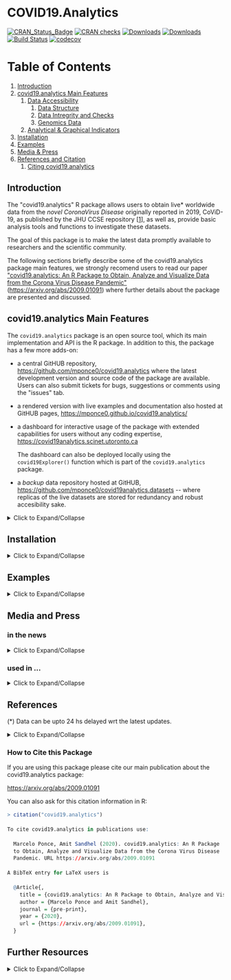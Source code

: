 # COVID19.Analytics

<!-- badges: start -->
[![CRAN_Status_Badge](http://www.r-pkg.org/badges/version-last-release/covid19.analytics)](https://cran.r-project.org/package=covid19.analytics)
[![CRAN checks](https://cranchecks.info/badges/worst/covid19.analytics)](https://cranchecks.info/pkgs/covid19.analytics)
[![Downloads](https://cranlogs.r-pkg.org/badges/covid19.analytics)](https://cran.r-project.org/package=covid19.analytics)
[![Downloads](https://cranlogs.r-pkg.org/badges/grand-total/covid19.analytics)](https://cran.r-project.org/package=covid19.analytics)
[![Build Status](https://travis-ci.org/mponce0/covid19.analytics.svg?branch=master)](https://travis-ci.org/mponce0/covid19.analytics)
[![codecov](https://codecov.io/gh/mponce0/covid19.analytics/branch/master/graph/badge.svg)](https://codecov.io/gh/mponce0/covid19.analytics)
<!-- badges: end -->



<!-------------  TOC  ----------------->
# Table of Contents
<!--
<details>
    <summary>Click to Expand/Collapse</summary>
-->
1. [Introduction](#introduction)
2. [covid19.analytics Main Features](#packageFeatures)
    1. [Data Accessibility](#dataaccess)
        1. [Data Structure](#datastructure)
        2. [Data Intregrity and Checks](#dataintegrity)
        3. [Genomics Data](#genomicsdata)
    2. [Analytical & Graphical Indicators](#functionalities)
3. [Installation](#installation)
4. [Examples](#examples)
5. [Media & Press](#media)
6. [References and Citation](#references)
    1. [Citing covid19.analytics](#citation)
<!-- </details> -->
<!-------------  TOC  ----------------->



<!-- <div><object data=".travis.yml"></object></div> -->



## Introduction <a name="introduction"></a>
The "covid19.analytics" R package allows users to obtain live\* worldwide data from the
*novel CoronaVirus Disease* originally reported in 2019, CoViD-19, as published by the
JHU CCSE repository [[1](#JHUrepo)], as well as, provide basic analysis tools and functions to
investigate these datasets.

The goal of this package is to make the latest data promptly available
to researchers and the scientific community.

<object data="man/figures/livemap.html" width="105%" height="525"></object>
<!--
.
<object data="https://raw.githubusercontent.com/mponce0/covid19.reports/master/reports/livemap.html" width="105%" height="525"></object>
.
<object data="https://github.com/mponce0/covid19.reports/blob/master/reports/livemap.html" width="105%" height="525">
</object>
-->

The following sections briefly describe some of the covid19.analytics package main features, we strongly recomend users to read our paper ["covid19.analytics: An R Package to Obtain, Analyze and Visualize Data from the Corona Virus Disease Pandemic"](https://arxiv.org/abs/2009.01091) (https://arxiv.org/abs/2009.01091) where further details about the package are presented and discussed.



## covid19.analytics Main Features  <a name="packageFeatures"></a>

The `covid19.analytics` package is an open source tool, which its main implementation and API
is the R package.
In addition to this, the package has a few more adds-on:

 * a central GitHUB repository, https://github.com/mponce0/covid19.analytics
 where the latest development version and source code of the package are available.
 Users can also submit tickets for bugs, suggestions or comments using the "issues" tab.
 
 * a rendered version with live examples and documentation also hosted at GitHUB pages,
 https://mponce0.github.io/covid19.analytics/
 
 * a dashboard for interactive usage of the package with extended capabilities
 for users without any coding expertise, https://covid19analytics.scinet.utoronto.ca

   The dashboard can also be deployed locally using the `covid19Explorer()` function which
 is part of the `covid19.analytics` package.
 
 * a *backup* data repository hosted at GitHUB,
 https://github.com/mponce0/covid19analytics.datasets --
        where replicas of the live datasets are stored for redundancy and
 robust accesibility sake.
 



<details>
    <summary>Click to Expand/Collapse</summary>

### Data Accessibility <a name="dataaccess"></a>
<details>
    <summary>Click to Expand/Collapse</summary>

The `covid19.data()` function allows users to obtain realtime data about the CoViD19 reported cases
from the JHU's CCSE repository, in the following modalities:
* "aggregated" data for the latest day, with a great 'granularity' of geographical regions (ie. cities, provinces, states, countries)
* "time series" data for larger accumulated geographical regions (provinces/countries)

* "deprecated": we also include the original data style in which these datasets were reported initially.

The datasets also include information about the different categories (status) "confirmed"/"deaths"/"recovered"
of the cases reported daily per country/region/city.

This data-acquisition function, will first attempt to retrieve the data directly
from the JHU repository with the latest updates.
If for what ever reason this fails (eg. problems with the connection) the package
will load a preserved "image" of the data which is **not** the latest one but it
will still allow the user to explore this older dataset.
In this way, the package offers a more robust and resilient approach to the quite
dynamical situation with respect to data availability and integrity.


#### Data retrieval options
<!--
 |    argument    |   description  |
 |----------------|----------------|
 | `aggregated`   |  latest number of cases *aggregated* by country |
 **Time Series data**
 | `ts-confirmed` |  time series data of confirmed cases |
 | `ts-deaths`    |  time series data of fatal cases |
 | `ts-recovered` |  time series data of recovered cases |
 | `ts-ALL`       |  all time series data combined |
 | `ts-confirmed-us` |  time series data of confirmed cases for the US detailed per state |
 | `ts-deaths-us`    |  time series data of fatal cases for the US detailed per state |
**Deprecated data formats**
 | `ts-dep-confirmed` | time series data of confirmed cases as originally reported (deprecated) |
 | `ts-dep-deaths`    | time series data of deaths as originally reported (deprecated) |
 | `ts-dep-recovered` | time series data of recovered cases as originally reported (deprecated)|
 **Combined**
 | `ALL`          | all of the above |
-->

<!------- TABLE ------>
<table style="width:100%">
  <tr>
    <th>argument</th>
    <th>description</th> 
  </tr>
  <tr>
    <td> <code>aggregated</code> </td>
    <td> latest number of cases <i>aggregated</i> by country </td>
  </tr>
  <tr>
    <th colspan="2"> <b>Time Series data</b> </th>
  </tr>
  <tr>
    <td> <code>ts-confirmed</code> </td>
    <td> time series data of confirmed cases </td> 
  </tr>
  <tr>
    <td> <code>ts-deaths</code> </td>
    <td> time series data of fatal cases </td> 
  </tr>
  <tr>
    <td> <code>ts-recovered</code> </td>
    <td> time series data of recovered cases </td>
  </tr>
  <tr>
    <td> <code>ts-ALL</code> </td>
    <td> all time series data combined </td>
  </tr>
  <tr>
     <th colspan="2"> <b>Deprecated data formats</b> </th>
  </tr>
  <tr>
   <td> <code>ts-dep-confirmed</code> </td>
   <td> time series data of confirmed cases as originally reported (deprecated) </td>
  </tr>
  <tr>
   <td> <code>ts-dep-deaths</code> </td>
   <td> time series data of deaths as originally reported (deprecated) </td>
 </tr>
 <tr>
   <td> <code>ts-dep-recovered</code> </td>
   <td> time series data of recovered cases as originally reported (deprecated) </td>
 </tr>
 <tr>
  <th colspan="2"> <b>Combined</b> </th>
 </tr>
 <tr>
  <td> <code>ALL</code> </td>
  <td> all of the above </td>
 </tr>
   <tr>
    <th colspan="2"> Time Series data for <i>specific locations</i> </th>
  </tr>
   <tr>
    <td> <code>ts-Toronto</code> </td>
    <td> time series data of confirmed cases for the city of Toronto, ON - Canada </td> 
  </tr>
  <tr>
    <td> <code>ts-confirmed-US</code> </td>
    <td> time series data of confirmed cases for the US detailed per state </td> 
  </tr>
  <tr>
    <td> <code>ts-deaths-US</code> </td>
    <td> time series data of fatal cases for the US detailed per state </td> 
  </tr>
</table>
<!------- TABLE ------>


### Data Structure <a name="datastructure"></a>
The *TimeSeries* data is organized in an specific manner with a given set of fields or columns,
which resembles the following structure:

<table>
 <tr>
  <td>"Province.State"</td>  <td>"Country.Region"</td>  <td>"Lat"</td>  <td>"Long"</td>  <td>...</td><td>seq of dates</td><td>...</td> 
 </tr>
</table>


#### Using your own data and/or importing new data sets
If you have data structured in a data.frame organized as described above, then most of the functions provided by the "covid19.analytics" package for analyzing *TimeSeries* data will work with your data.
In this way it is possible to add new data sets to the ones that can be loaded using the repositories predefined in this package and extend the analysis capabilities to these new datasets.

Be sure also to check the compatibility of these datasets using the `Data Integrity and Consistency Checks` functions described in the following section.


### Data Integrity and Consistency Checks <a name="dataintegrity"></a>
Due to the ongoing and rapid changing situation with the CoViD-19 pandemic, sometimes the reported data has been detected to change its internal format or even show some "anomalies" or "inconsistencies" (see https://github.com/CSSEGISandData/COVID-19/issues/).

For instance, in some cumulative quantities reported in time series datasets, it has been observed that these quantities instead of continuously increase sometimes they decrease their values which is something that should not happen, (see for instance, https://github.com/CSSEGISandData/COVID-19/issues/2165). We refer to this as inconsistency of **"type II"**.

Some negative values have been reported as well in the data, which also is not possible or valid; we call this inconsistency of **"type I"**.

When this occurs, it happens at the level of the origin of the dataset, in our case, the one obtained from the JHU/CCESGIS repository [[1](#JHUrepo)].
In order to make the user aware of this, we implemented two consistency and integrity checking functions:

* `consistency.check()`, this function attempts to determine whether there are consistency issues within the data, such as, negative reported value (inconsistency of "type I") or anomalies in the cumulative quantities of the data (inconsistency of "type II")

* `integrity.check()`, this determines whether there are integrity issues within the datasets or changes to the structure of the data

Alternatively we provide a `data.checks()` function that will run both functions on an specified dataset.

#### Data Integrity
It is highly unlikely that you would face a situation where the internal structure of the data, or its actual integrity may be compromised but if you think that this is the case or the `integrity.check()` function reports this, please we urge you to contact the developer of this package (https://github.com/mponce0/covid19.analytics/issues).

#### Data Consistency
Data consistency issues and/or anomalies in the data have been reported several times, see https://github.com/CSSEGISandData/COVID-19/issues/.
These are claimed, in most of the cases, to be missreported data and usually are just an insignificant number of the total cases.
Having said that, we believe that the user should be aware of these situations and we recommend using the `consistency.check()` function to verify the dataset you will be working with.

#### Nullifying Spurious Data
In order to deal with the different scenarios arising from incomplete, inconsistent
or missreported data, we provide the `nullify.data()` function, which will
remove any potential entry in the data that can be suspected of these incongruencies.
In addition ot that, the function accepts an optional argument `stringent=TRUE`,
which will also prune any incomplete cases (e.g. with NAs present).


### Genomics Data <a name="genomicsdata"></a>
Similarly to the rapid developments and updates in the reported cases of the disease,
the genetic sequencing of the virus is moving almost at equal pace.
That's why the covid19.analytics package provides access to a good number of the genomics
data currently available.

The `covid19.genomic.data()` function allows users to obtain the CoViD19's
genomics data from NCBI's databases [[3](#NCBIgenome)].
The type of genomics data accessible from the package is described in
the following table.

<table>
 <tr>
  <td>type</td>  <td>description</td>  <td>source</td>
 </tr>
 <tr>
     <td>genomic</td>
     <td>a composite list containing different indicators and elements of the SARS-CoV-2 genomic information</td>
     <td>https://www.ncbi.nlm.nih.gov/sars-cov-2/</td>
 </tr>
 <tr>
     <td>genome</td>
     <td>genetic composition of the reference sequence of the SARS-CoV-2 from GenBank</td>
     <td>https://www.ncbi.nlm.nih.gov/nuccore/NC_045512</td>
 </tr>
 <tr>
     <td>fasta</td>
     <td>genetic composition of the reference sequence of the SARS-CoV-2 from a fasta file</td>
     <td>https://www.ncbi.nlm.nih.gov/nuccore/NC_045512.2?report=fasta</td>
 </tr>
 <tr>
     <td>ptree</td>
     <td>phylogenetic tree as produced by NCBI data servers</td>
     <td>https://www.ncbi.nlm.nih.gov/labs/virus/vssi/#/precomptree</td>
 </tr>
 <tr>
     <td>nucleotide / protein</td>
     <td>list and composition of nucleotides/proteins from the SARS-CoV-2 virus</td>
     <!-- <td>https://www.ncbi.nlm.nih.gov/labs/virus/vssi/#/virus?SeqType_s=Genome&VirusLineage_ss=SARS-CoV-2,%20taxid:2697049</td> -->
     <td> https://www.ncbi.nlm.nih.gov/labs/virus/vssi/#/ </td>
 </tr>
 <tr>
     <td>nucleotide-fasta / protein-fasta</td>
     <td>FASTA sequences files for nucleotides, proteins and coding regions</td>
     <!-- <td>https://www.ncbi.nlm.nih.gov/labs/virus/vssi/#/virus?SeqType_s=Genome&VirusLineage_ss=SARS-CoV-2,%20taxid:2697049</td> -->
     <td> https://www.ncbi.nlm.nih.gov/labs/virus/vssi/#/ </td>
 </tr>
</table>


Although the package attempts to provide the latest available genomic data, there are
a few important details and differences with respect to the reported cases data.
For starting, the amount of genomic information available is way larger than
the data reporting the number of cases which adds some additional constraints
when retrieving this data.
In addition to that, the hosting servers for the genomic databases impose
certain limits on the rate and amounts of downloads.

In order to mitigate these factors, the covid19.analytics package employs a couple of
different strategies as summarized below:
* most of the data will be attempted to be retrieved live from NCBI databases
        -- same as using `src='livedata'`
* if that is not possible, the package keeps a local version of
some of the largest datasets (i.e. genomes, nucleotides and proteins) which
might not be up-to-date
        -- same as using `src='repo'`.
* the package will attempt to obtain the data from a mirror server
with the datasets updated on a regular basis but not necessarily with the
latest updates
        -- same as using `src='local'`.


</details>


### Analytical & Graphical Indicators <a name="functionalities"></a>
<details>
    <summary>Click to Expand/Collapse</summary>

In addition to the access and retrieval of the data, the package includes some
basics functions to estimate totals per regions/country/cities, growth rates
and daily changes in the reported number of cases.


### Overview of the Main Functions from the "covid19.analytics" Package
<!--
 | Function  | description |
 | --------	 | ----------- |
 **Data Acquisition**
 | `covid19.data` |  obtain live\* worldwide data for covid19 virus, from the JHU's CCSE repository [1]
 **Analysis**
 | `report.summary`  |  summarize the current situation, will download the latest data and summarize different quantities
 | `tots.per.location`  |  compute totals per region and plot time series for that specific region/country
 | `growth.rate`  |  compute changes and growth rates per region and plot time series for that specific region/country
 **Graphics**
 | `totals.plt`   |  plots in a static and interactive plot total number of cases per day
 | `live.map`     |  generates an interactive map displaying cases around the world
 **Modelling**
 | `generate.SIR.model`  |  generates a SIR (Susceptible-Infected-Recovered) model
-->

<!------- TABLE ------>
<table style="width:100%">
  <tr>
    <th> Function </th>
    <th> Description </th>
    <th> Main Type of Output</th>
  </tr>
  <tr>
   <th colspan="3"> <b>Data Acquisition</b> </th>
  </tr>
  <tr>
    <td> <code>covid19.data</code> </td>
    <td> obtain live* worldwide data for covid19 virus, from the JHU's CCSE repository [<a href="#JHUrepo">1</a>] </td>
    <td> return dataframes/list with the collected data </td>
  </tr>
   <tr>
    <td> <code>covid19.Toronto.data</code> </td>
    <td> obtain live* data for covid19 cases in the city of Toronto, ON Canada, from the City of Toronto reports [<a href="#TORdata">2</a>] </td>
    <td> return dataframe/list with the collected data </td>
  </tr>
   <tr>
    <td> <code>covid19.US.data</code> </td>
    <td> obtain live* US specific data for covid19 virus, from the JHU's CCSE repository [<a href="#JHUrepo">1</a>] </td>
    <td> return dataframe with the collected data </td>
  </tr>

<tr>
  <td> <code>covid19.genomic.data  c19.refGenome.data  c19.fasta.data  c19.ptree.data  c19.NPs.data  c19.NP_fasta.data</code> </td>
    <td> obtain covid19's genomic sequencing data from NCBI [<a href="#NCBIgenome">3</a>] </td>
  <td> list, with the RNA seq data in the <code>"$NC_045512.2"</code> entry </td>
 </tr>
   <tr>
   <th colspan="3"> <b>Data Quality Assessment</b> </th>
  </tr>
  <tr>
    <td> <code>data.checks</code> </td>
    <td> run integrity and consistency checks on a given dataset </td>
    <td> diagnostics about the dataset integrity and consistency </td>
  </tr>
  <tr>
    <td> <code>consistency.check</code> </td>
    <td> run consistency checks on a given dataset </td>
    <td> diagnostics about the dataset consistency </td>
  </tr>
  <tr>
    <td> <code>integrity.check</code> </td>
    <td> run integrity checks on a given dataset </td>
    <td> diagnostics about the dataset integrity </td>
  </tr>
  <tr>
    <td> <code>nullify.data</code> </td>
    <td> remove inconsistent/incomplete entries in the original datasets </td>
    <td> original dataset (dataframe) without "suspicious" entries </td>
  </tr>
 <tr>
   <th colspan="3"> <b>Analysis</b> </th>
  </tr>
  <tr>
    <td> <code>report.summary</code> </td>
    <td> summarize the current situation, will download the latest data and summarize different quantities </td>
    <td> on screen table and static plots (pie and bar plots) with reported information, can also output the tables into a text file</td>
  </tr>
  <tr>
   <td> <code>tots.per.location</code> </td>
   <td> compute totals per region and plot time series for that specific region/country </td>
   <td> static plots: data + models (exp/linear, Poisson, Gamma), mosaic and histograms when more than one location are selected </td>
  </tr>
  <tr>
   <td> <code>growth.rate</code> </td>
   <td> compute changes and growth rates per region and plot time series for that specific region/country </td>
   <td> static plots: data + models (linear,Poisson,Exp), mosaic and histograms when more than one location are selected </td>
  </tr>
  <tr>
   <td> <code>single.trend</code> <br> <code>mtrends</code> </td>
   <td> visualize different indicators of the "trends" in daily changes for a single or mutliple locations </td>
   <td> compose of static plots: total number of cases vs time, daily changes vs total changes in different representations</td>
  </tr>
  <tr>
   <td> <code>estimateRRs</code> </td>
   <td> compute estimates for fatality and recovery rates on a rolling-window interval </td>
   <td> list with values for the estimates (mean and sd) of reported cases and recovery and fatality rates </td>
  </tr>
<tr>
   <th colspan="3">Graphics and Visualization</th>
 </tr>
  <tr>
   <td> <code>total.plts</code> </td>
   <td> plots in a static and interactive plot total number of cases per day, the user can specify multiple locations or global totoals </td>
   <td> static and interactive plot </td>
 </tr>
   <tr>
   <td> <code>itrends</code> </td>
   <td> generates an interactive plot of daily changes vs total changes in a log-log plot, for the indicated regions </td>
   <td> interactive plot </td>
 </tr>
  <tr>
   <td> <code>live.map</code> </td>
   <td> generates an interactive map displaying cases around the world </td>
   <td> static and interactive plot </td>
  </tr>
  <tr>
   <th colspan="3">Modelling</th>
 </tr>
  <tr>
   <td> <code>generate.SIR.model</code> </td>
   <td> generates a SIR (Susceptible-Infected-Recovered) model </td>
   <td> list containing the fits for the SIR model </td>
 </tr>
  <tr>
   <td> <code>plt.SIR.model</code> </td>
   <td> plot the results from the SIR model </td>
   <td> static and interactive plots </td>
 </tr>
  <tr>
   <td> <code>sweep.SIR.model</code> </td>
   <td> generate multiple SIR models by varying parameters used to select the actual data </td>
   <td> list containing the values  parameters, $\beta, \gamma$ and $R_0$ </td>
 </tr>
 <tr>
   <th colspan="3">Data Exploration</th>
 </tr>
  <tr>
   <td> <code>covid19Explorer</code> </td>
   <td> launches a dashboard interface to explore the datasets provided by covid19.analytics</td>
   <td> web-based dashboard </td>
 </tr>
  <tr>
   <th colspan="3">Auxiliary functions</th>
 </tr>
  <tr>
   <td> <code>geographicalRegions</code> </td>
   <td> determines which countries compose a given continent </td>
   <td> list of countries </td>
 </tr>
</table>
<!------- TABLE ------>


---


### Details and Specifications of the Analytical & Visualization Functions
<details>
    <summary>Click to Expand/Collapse</summary>

#### Reports
The `report.summary()` generates an overall report summarizing the different datasets.
It can summarize the "Time Series" data (`cases.to.process="TS"`), the "aggregated" data (`cases.to.process="AGG"`) or both (`cases.to.process="ALL"`).
It will display the top 10 entries in each category, or the number indicated in the `Nentries` argument, for displaying all the records set `Nentries=0`.

The function can also target specific geographical location(s) using the `geo.loc` argument.
When a geographical location is indicated, the report will include an additional "Rel.Perc" column for the confirmed cases indicating the *relative* percentage among the locations indicated.
Similarly the totals displayed at the end of the report will be for the selected locations.

In each case ("TS" or/and "AGG") will present tables ordered by the different cases included, i.e.
confirmed infected, deaths, recovered and active cases.

The dates when the report is generated and the date of the recorded data will be included at the beginning of each table.

It will also compute the totals, averages, standard deviations and percentages of various quantities:
* it will determine the number of *unique* locations processed within the dataset
* it will compute the total number of cases per case

* Percentages: percentages are computed as follow:
  - for the "Confirmed" cases, as the ratio between the corresponding number of cases and the total number of cases, i.e. a sort of *"global percentage"* indicating the percentage of infected cases wrt the rest of the world
  - for "Confirmed" cases, when geographical locations are specified, a *"Relative percentage"* is given as the ratio of the confirmed cases over the total of the selected locations
  
  - for the other categories, "Deaths"/"Recovered"/"Active", the percentage of a given category is computed as the ratio between the number of cases in the corresponding category divided by the "Confirmed" number of cases, i.e. a *relative percentage* with respect to the number of confirmed infected cases in the given region

* For "Time Series" data:
  - it will show the *delta* (change or variation) in the last day, daily changes day before that (t-2), three days ago (t-3), a week ago (t-7), two weeks ago (t-14) and a month ago (t-30)
  - when possible, it will also display the percentage of "Recovered" and "Deaths" with respect to the "Confirmed" number of cases
  - The column "GlobalPerc" is computed as the ratio between the number of cases for a given country over the total of cases reported
  - The *"Global Perc. Average (SD: standard deviation)"* is computed as the average (standard deviation) of the number of cases among all the records in the data
  - The *"Global Perc. Average (SD: standard deviation) in top X"* is computed as the average (standard deviation) of the number of cases among the top *X* records


Typical structure of a `summary.report()` output for the Time Series data:
```
################################################################################ 
  ##### TS-CONFIRMED Cases  -- Data dated:  2020-04-12  ::  2020-04-13 12:02:27 
################################################################################ 
  Number of Countries/Regions reported:  185 
  Number of Cities/Provinces reported:  83 
  Unique number of geographical locations combined: 264 
-------------------------------------------------------------------------------- 
  Worldwide  ts-confirmed  Totals: 1846679 
-------------------------------------------------------------------------------- 
   Country.Region Province.State Totals GlobalPerc LastDayChange   t-2   t-3   t-7  t-14 t-30
1              US                555313      30.07         28917 29861 35098 29595 20922  548
2           Spain                166831       9.03          3804  4754  5051  5029  7846 1159
3           Italy                156363       8.47          4092  4694  3951  3599  4050 3497
4          France                132591       7.18          2937  4785  7120  5171  4376  808
5         Germany                127854       6.92          2946  2737  3990  3251  4790  910
.
.
.
-------------------------------------------------------------------------------- 
  Global Perc. Average:  0.38 (sd: 2.13) 
  Global Perc. Average in top  10 :  7.85 (sd: 8.18) 
-------------------------------------------------------------------------------- 

******************************************************************************** 
********************************  OVERALL SUMMARY******************************** 
******************************************************************************** 
  ****  Time Series TOTS **** 
  	 ts-confirmed	 ts-deaths	 ts-recovered 
  	 1846679	      114091	    421722 
               			6.18% 		   22.84% 
  ****  Time Series AVGS **** 
  	 ts-confirmed	 ts-deaths	 ts-recovered 
  	 6995	         432.16	    1686.89 
  			             6.18% 		   24.12% 
  ****  Time Series SDS **** 
  	 ts-confirmed	 ts-deaths	 ts-recovered 
  	 39320.05	     2399.5	    8088.55 
  			             6.1% 		    20.57% 

 * Statistical estimators computed considering 250 independent reported entries 
******************************************************************************** 
```

Typical structure of a `summary.report()` output for the *Aggregated* data:
```
################################################################################################################################# 
  ##### AGGREGATED Data  -- ORDERED BY  CONFIRMED Cases  -- Data dated:  2020-04-12  ::  2020-04-13 12:02:29 
################################################################################################################################# 
  Number of Countries/Regions reported: 185 
  Number of Cities/Provinces reported: 138 
  Unique number of geographical locations combined: 2989 
--------------------------------------------------------------------------------------------------------------------------------- 
                      Location Confirmed Perc.Confirmed Deaths Perc.Deaths Recovered Perc.Recovered Active Perc.Active
1                        Spain    166831           9.03  17209       10.32     62391          37.40  87231       52.29
2                        Italy    156363           8.47  19899       12.73     34211          21.88 102253       65.39
3                       France    132591           7.18  14393       10.86     27186          20.50  91012       68.64
4                      Germany    127854           6.92   3022        2.36     60300          47.16  64532       50.47
5  New York City, New York, US    103208           5.59   6898        6.68         0           0.00  96310       93.32
.
.
.
=================================================================================================================================
  	 Confirmed	 Deaths	  Recovered 	Active 
  Totals 
  	 1846680  	 114090	  421722    	1310868 
  Average 
  	 617.83	    38.17.  	141.09    	438.56 
  Standard Deviation 
  	 6426.31	   613.69	  2381.22 	  4272.19 
  
 * Statistical estimators computed considering 2989 independent reported entries
```

In both cases an overall summary of the reported cases is presented by the end, displaying totals, average and standard devitation of the computed quantities.

A full example of this report for today can be seen 
 <a href="https://github.com/mponce0/covid19.analytics/blob/master/man/figures/covid19-SummaryReport.txt" target="_blank">here</a>
<!--<a href="https://github.com/mponce0/covid19.reports/blob/master/reports/covid19-SummaryReport.txt" target="_blank">here</a>-->
(updated twice a day, daily).

In addition to this, the function will also generate some graphical outputs, including pie and bar charts representing the top regions in each category.


#### Totals per Location & Growth Rate
It is possible to dive deeper into a particular location by using the `tots.per.location()` and `growth.rate()` functions.
Theses functions are capable of processing different types of data, as far as these are "Time Series" data.
It can either focus in one category (eg. "TS-confirmed","TS-recovered","TS-deaths",) or all ("TS-all").
When these functions detect different type of categories, each category will be processed separatedly.
Similarly the functions can take multiple locations, ie. just one, several ones or even "all" the locations within the data.
The locations can either be countries, regions, provinces or cities. If an specified location includes multiple entries, eg. a country that has several cities reported, the functions will group them and process all these regions as the location requested.


##### Totals per Location
This function will plot the number of cases as a function of time for the given locations and type of categories, in two plots: a log-scale scatter one a linear scale bar plot one.

When the function is run with multiple locations or all the locations, the figures will be adjusted to display multiple plots in one figure in a mosaic type layout.

Additionally, the function will attempt to generate different fits to match the data:
* an exponential model using a Linear Regression method
* a Poisson model using a General Linear Regression method
* a Gamma model using a General Linear Regression method
The function will plot and add the values of the coefficients for the models to the plots and display a summary of the results in screen.

It is possible to instruct the function to draw a "confidence band" based on a *moving average*, so that the trend is also displayed including a region of higher confidence based on the mean value and standard deviation computed considering a time interval set to equally dividing the total range of time over 10 equally spaced intervals.

The function will return a list combining the results for the totals for the different locations as a function of time.


##### Growth Rate
The `growth.rate()` function allows to compute *daily changes* and the *growth rate* defined as the ratio of the daily changes between two consecutive dates.

The `growth.rate()` shares all the features of the `tots.per.location()` function, i.e. can process the different types of cases and multiple locations.

The graphical output will display two plots per location:
* a scatter plot with the number of changes between consecutive dates as a function of time, both in linear scale (left vertical axis) and log-scale (right vertical axis) combined
* a bar plot displaying the growth rate for the particular region as a function of time.

When the function is run with multiple locations or all the locations, the figures will be adjusted to display multiple plots in one figure in a mosaic type layout.
In addition to that, when there is more than one location the function will also generate two different styles of heatmaps comparing the changes per day and growth rate among the different locations (vertical axis) and time (horizontal axis).

The function will return a list combining the results for the "changes per day" and the "growth rate" as a function of time.


#### Trends in Daily Changes
We provide three different functions to visualize the *trends* in daily changes of reported cases from time series data.

* <code>single.trend</code>, allows to inspect one single location, this could be used with the worldwide data sliced by the corresponding location, the Toronto data or the user's own data formatted as "Time Series" data.

* <code>mtrends</code>, similar to single.trend function, but accepts multiple or single locations generating one plot per location requested

* <code>itrends</code>, function to generate an interactive plot of the trend in daily changes representing changes in number of cases vs total number of cases in log-scale using **splines** techniques to smooth the abrupt variations in the data


The first two functions will generate "static" plots in a compose with different insets:
- the main plot represents daily changes as a function of time
- the inset figures in the top, from left to right:
   - total number of cases (in linear and semi-log scales),
   - changes in number of cases vs total number of cases
   - changes in number of cases vs total number of cases in log-scale
- the second row of insets, represent the "growth rate" (as defined above) and the "normalized" growth rate defined as the growth rate divided by the maximum growth rate reported for this location



#### Plotting Totals
The function `totals.plt()` will generate plots of the total number of cases as a function of time.
It can be used for the total data or for an specific or multiple locations.
The function can generate static plots and/or interactive ones, as well, as linear and/or semi-log plots.


#### Plotting Cases in the World
The function `live.map()` will display the different cases in each corresponding location all around the world in an interactive map of the world.
It can be used with time series data or aggregated data, aggregated data offers a much more detailed information about the geographical distribution.


### Experimental: Modelling the evolution of the Virus spread
We are working in the development of *modelling* capabilities.
A preliminary prototype has been included and can be accessed using the `generate.SIR.model` function, which implements a simple SIR (*Susceptible-Infected-Recovered*) ODE model using the actual data of the virus.

This function will try to identify the data points where the onset of the epidemy began and consider the following data points to generate a proper guess for the two parameters describing the SIR ODE system.
After that, it will solve the different equations and provide details about the solutions as well as plot them in a static and interactive plot.

#### Sweeping models...
For exploring the parameter space of the SIR model, it is possible to produce a
series of models by varying the conditions, i.e. range of dates considered for
optimizing the parameters of the SIR equation, which will effectively *sweep*
a range for the parameters $\beta, \gamma$ and $R_0$.
This is implemented in the function `sweep.SIR.models()`, which takes a
range of dates to be used as starting points for the number of cases used to
feed into the `generate.SIR.model()` producing as many models as different
ranges of dates are indicated.
One could even use this in combination to other resampling or Monte Carlo
techniques to estimate statistical variability of the parameters from the
model.

</details>


### Further Features
We will continue working on adding and developing new features to the package,
in particular modelling and predictive capabilities.

Please contact us if you think of a functionality or feature that could be useful to add.
</details>

</details>



## Installation  <a name="installation"></a>
<details>
    <summary>Click to Expand/Collapse</summary>

For using the "covi19.analytics" package, first you will need to install it.

The stable version can be downloaded from the CRAN repository:
```R
install.packages("covid19.analytics")
```

To obtain the development version you can get it from the github repository, i.e.
```R
# need devtools for installing from the github repo
install.packages("devtools")

# install covid19.analytics from github
devtools::install_github("mponce0/covid19.analytics")
```

For using the package, either the stable or development version, just load it using the library function:
```R
# load "covid19.analytics"
library(covid19.analytics)
```
</details>


## Examples  <a name="examples"></a>
<details>
    <summary>Click to Expand/Collapse</summary>

Further examples and details about the covid19.analytics package are provided in our manuscript,
https://arxiv.org/abs/2009.01091 .


### Reading data
```R
# obtain all the records combined for "confirmed", "deaths" and "recovered" cases -- *aggregated* data
 covid19.data.ALLcases <- covid19.data()

# obtain time series data for "confirmed" cases
 covid19.confirmed.cases <- covid19.data("ts-confirmed")

# reads all possible datasets, returning a list
 covid19.all.datasets <- covid19.data("ALL")

# reads the latest aggregated data
 covid19.ALL.agg.cases <- covid19.data("aggregated")

# reads time series data for casualties
 covid19.TS.deaths <- covid19.data("ts-deaths")
```

Read covid19's genomic data 
```R
# obtain covid19's genomic data
 covid19.gen.seq <- covid19.genomic.data()

# display the actual RNA seq
 covid19.gen.seq$NC_045512.2
```


### Some basic analysis
#### Summary Report
```R
# a quick function to overview top cases per region for time series and aggregated records
report.summary()
```

<p>
  <img src="man/figures/report-summ-agg.pdf" width="45%" />
  <img src="man/figures/report-summ-TSconfirmed.pdf" width="45%" />
</p>


```R
# save the tables into a text file named 'covid19-SummaryReport_CURRENTDATE.txt'
# where *CURRRENTDATE* is the actual date
report.summary(saveReport=TRUE)
```

<object data="man/figures/covid19-SummaryReport.pdf" type="application/pdf" width="100%" height="500px">
 <embed src="https://github.com/mponce0/covid19.analytics/blob/master/man/figures/covid19-SummaryReport.pdf">
 <p> 
  E.g. today's report is available <a href="https://github.com/mponce0/covid19.analytics/blob/master/man/figures/covid19-SummaryReport.txt">here</a> 
 </p>
 </embed>
</object>

```R
# summary report for an specific location with default number of entries
report.summary(geo.loc="Canada")

# summary report for an specific location with top 5
report.summary(Nentries=5, geo.loc="Canada")

# it can combine several locations
report.summary(Nentries=30, geo.loc=c("Canada","US","Italy","Uruguay","Argentina"))
```



#### Totals per Country/Region/Province
```R
# totals for confirmed cases for "Ontario"
tots.per.location(covid19.confirmed.cases,geo.loc="Ontario")

# total for confirmed cases for "Canada"
tots.per.location(covid19.confirmed.cases,geo.loc="Canada")

# total nbr of deaths for "Mainland China"
tots.per.location(covid19.TS.deaths,geo.loc="China")

# total nbr of confirmed cases in Hubei including a confidence band based on moving average
tots.per.location(covid19.confirmed.cases,geo.loc="Hubei", confBnd=TRUE)
```


<object data="man/figures/Hubei_totals.pdf" type="application/pdf" width="450px">
 <embed src="https://github.com/mponce0/covid19.analytics/blob/master/man/figures/Hubei_totals.pdf">
 </embed>
</object>
<object data="man/figures/Italy_totals.pdf" type="application/pdf" width="450px">
 <embed src="https://github.com/mponce0/covid19.analytics/blob/master/man/figures/Italy_totals.pdf"> 
 </embed>
</object>
<object data="man/figures/Germany_totals.pdf" type="application/pdf" width="450px">
 <embed src="https://github.com/mponce0/covid19.analytics/blob/master/man/figures/Germany_totals.pdf">
 </embed>
</object>
<object data="man/figures/Ontario_totals.pdf" type="application/pdf" width="450px">
 <embed src="https://github.com/mponce0/covid19.analytics/blob/master/man/figures/Ontario_totals.pdf">
<!--
<p>
  <img src="man/figures/Hubei_totals.png" width="24%" >
  <img src="man/figures/Italy_totals.png" width="24%" >
  <img src="man/figures/Germany_totals.png" width="24%" >
  <img src="man/figures/Ontario_totals.png" width="24%" >
</p>
-->
  <p>
  Images available <a href="https://github.com/mponce0/covid19.analytics/tree/master/man/figures/">here</a> 
 </p>
 </embed>
</object>

<!--
<p>
  <img src="man/figures/Hubei_totals.pdf" width="24%" />
  <img src="man/figures/Italy_totals.pdf" width="24%" />
  <img src="man/figures/Germany_totals.pdf" width="24%" />
  <img src="man/figures/Ontario_totals.pdf" width="24%" />
</p>
-->


The figures show the total number of cases for different cities (provinces/regions) and countries:
one the upper plot in log-scale with a linear fit to an exponential law and in linear scale in the bottom panel.
Details about the models are included in the plot, in particular the *growth rate* which in several cases appears to be around 1.2+ as predicted by some models.
Notice that in the case of Hubei, the values is closer to 1, as the dispersion of the virus has reached its logistic asymptote while in other cases (e.g. Germany and Italy --for the presented dates--) is still well above 1, indicating its exponential growth.


**IMPORTANT** Please notice that the "linear exponential" modelling function implements a *simple (naive)* and straight-forward linear regression model, which is **not** optimal for exponential fits.
The reason is that the errors for large values of the dependent variable weight much more than those for small values when apply the exponential function to go back to the original model.
Nevertheless for the sake of a quick interpretation is OK, but one should bare in mind the implications of this simplification.


We also provide two additional models, as shown in the figures above, using the Generalized Linear Model `glm()` function, using a *Poisson* and *Gamma* family function.
In particular, the `tots.per.location` function will determine when is possible to automatically generate each model and display the information in the plot as well as details of the models in the console.


```R
# read the time series data for all the cases
all.data <- covid19.data('ts-ALL')

# run on all the cases
tots.per.location(all.data,"Japan")
```
<p>
  <img src="man/figures/Japan_confirmed.pdf" width="32.5%" />
  <img src="man/figures/Japan_recovered.pdf" width="32.5%" />
  <img src="man/figures/Japan_deaths.pdf" width="32.5%" />
</p>


It is also possible to run the `tots.per.location` (and `growth.rate`) functions,
on the whole data set, for which a quite large but complete mosaic figure will
be generated, e.g.
```R
# total for death cases for "ALL" the regions
tots.per.location(covid19.TS.deaths)

# or just
tots.per.location(covid19.data("ts-confirmed"))
```



#### Growth Rate
```R
# read time series data for confirmed cases
TS.data <- covid19.data("ts-confirmed")

# compute changes and growth rates per location for all the countries
growth.rate(TS.data)

# compute changes and growth rates per location for 'Italy'
growth.rate(TS.data,geo.loc="Italy")

# compute changes and growth rates per location for 'Italy' and 'Germany'
growth.rate(TS.data,geo.loc=c("Italy","Germany"))
```

<p>
  <img src="man/figures/gr-changes_Hubei.pdf" width="24%" />
  <img src="man/figures/gr-changes_Italy.pdf" width="24%" />
  <img src="man/figures/gr-changes_Germany.pdf" width="24%" />
  <img src="man/figures/gr-changes_Canada.pdf" width="24%" />
</p>

The previous figures show on the upper panel the number of changes on a daily basis in linear scale (thin line, left y-axis) and log scale (thicker line, right y-axis), while the bottom panel displays the growth rate for the given country/region/city.


Combining multiple geographical locations:
```R
# obtain Time Series data
TSconfirmed <- covid19.data("ts-confirmed")

# explore different combinations of regions/cities/countries
# when combining different locations, heatmaps will also be generated comparing the trends among these locations
growth.rate(TSconfirmed,geo.loc=c("Italy","Canada","Ontario","Quebec","Uruguay"))

growth.rate(TSconfirmed,geo.loc=c("Hubei","Italy","Spain","United States","Canada","Ontario","Quebec","Uruguay"))

growth.rate(TSconfirmed,geo.loc=c("Hubei","Italy","Spain","US","Canada","Ontario","Quebec","Uruguay")
```

<p>
  <img src="man/figures/changes-per-day-1.pdf" width="22.5%" />
  <img src="man/figures/changes-per-day-2.pdf" width="22.5%" />
  <img src="man/figures/heatmap-changes.pdf" width="22.5%" />
  <img src="man/figures/heatmap-growthRate.pdf" width="22.5%" />
</p>


#### Trends
```R
# single location trend, in this case using data from the City of Tornto
tor.data <- covid19.Toronto.data()
single.trend(tor.data[tor.data$status=="Active Cases",])

# or data from the province of Ontario
ts.data <- covid19.data("ts-confirmed")
ont.data <- ts.data[ ts.data$Province.State == "Ontario",]
single.trend(ont.data)

# or from Italy
single.trend(ts.data[ ts.data$Country.Region=="Italy",])


# multiple locations
ts.data <- covid19.data("ts-confirmed")
mtrends(ts.data, geo.loc=c("Canada","Ontario","Uruguay","Italy")

# multiple cases
single.trend(tor.data)


# interactive plot of trends
# for all locations and all type of cases
itrends(covid19.data("ts-ALL"),geo.loc="ALL")

# or just for confirmed cases and some specific locations, saving the result in an HTML file named "itrends_ex.html"
itrends(covid19.data("ts-confirmed"), geo.loc=c("Uruguay","Argentina","Ontario","US","Italy","Hubei"), fileName="itrends_ex")

# interactive trend for Toronto cases
itrends(tor.data[,-ncol(tor.data)])
```

<p>
  <img src="man/figures/trendTor.pdf" width="40%" />
  <object data="man/figures/itrends_ex.html" width="58.5%" height="525"></object>
</p>



#### Visualization Tools
```R
# retrieve time series data
TS.data <- covid19.data("ts-ALL")

# static and interactive plot 
totals.plt(TS.data)
```
<object data="man/figures/totals.html" width="80%" height="525">
</object>

```R
# totals for Ontario and Canada, without displaying totals and one plot per page
totals.plt(TS.data, c("Canada","Ontario"), with.totals=FALSE,one.plt.per.page=TRUE)

# totals for Ontario, Canada, Italy and Uruguay; including global totals with the linear and semi-log plots arranged one next to the other
totals.plt(TS.data, c("Canada","Ontario","Italy","Uruguay"), with.totals=TRUE,one.plt.per.page=FALSE)

# totals for all the locations reported on the dataset, interactive plot will be saved as "totals-all.html"
totals.plt(TS.data, "ALL", fileName="totals-all")
```

<object data="man/figures/totals-all.html" width="100%" height="600">
</object>


```R
# retrieve aggregated data
data <- covid19.data("aggregated")

# interactive map of aggregated cases -- with more spatial resolution
live.map(data)

# or
live.map()

# interactive map of the time series data of the confirmed cases with less spatial resolution, ie. aggregated by country
live.map(covid19.data("ts-confirmed"))

```
<p>
Interactive examples can be seen at
    <a href="https://mponce0.github.io/covid19.analytics/">https://mponce0.github.io/covid19.analytics/</a>
</p>


#### Simulating the Virus spread
```R
# read time series data for confirmed cases
data <- covid19.data("ts-confirmed")

# run a SIR model for a given geographical location
generate.SIR.model(data,"Hubei", t0=1,t1=15)
generate.SIR.model(data,"Germany",tot.population=83149300)
generate.SIR.model(data,"Uruguay", tot.population=3500000)
generate.SIR.model(data,"Ontario",tot.population=14570000)

# the function will aggregate data for a geographical location, like a country with multiple entries
generate.SIR.model(data,"Canada",tot.population=37590000)
```

<p>
  <img src="man/figures/SIR-model-Ontario.pdf" width="32.5%" />
  <img src="man/figures/SIR-model-Canada.pdf" width="32.5%" />
  <img src="man/figures/SIR-model-Germany.pdf" width="32.5%" />
</p>


```R
# modelling the spread for the whole world, storing the model and generating an interactive visualization
world.SIR.model <- generate.SIR.model(data,"ALL", t0=1,t1=15, tot.population=7.8e9, staticPlt=FALSE)
# plotting and visualizing the model
plt.SIR.model(world.SIR.model,"World",interactiveFig=TRUE,fileName="world.SIR.model")
```

<object data="man/figures/world.SIR.model.html" width="105%" height="525"></object>

</details>


## Media and Press <a name="media"></a>

### in the news
<details>
    <summary>Click to Expand/Collapse</summary>

#### Compute Ontario, Compute Canada
* https://computeontario.ca/in-conversation-with-marcelo-ponce-about-his-covid19-analytics-r-package/


#### Social media
* https://twitter.com/ComputeOntario/status/1245825891562917888
* https://twitter.com/ComputeCanada/status/1246123408418426880
* https://twitter.com/paulchenz/status/1244799016736624640?s=20

#### University Resources
* The Bulletin Brief -- Univerity of Toronto (UofT):  https://mailchi.mp/9cea706971a2/bulletinbrief-april6-2020?e=caa3066921
* UofT Libraries:  https://mdl.library.utoronto.ca/covid-19/data
* Department of Statistics, Warwick University (UK):  https://warwick.ac.uk/fac/sci/statistics/courses/offerholders-post-2020/welcome2020/package1


</details>


### used in ...
<details>
    <summary>Click to Expand/Collapse</summary>

#### Publications
* Hackenberger BK, *"From apparent to true - from frequency to distributions (II)"*, Croat Med J. (2020); 61(4):381-385. -- https://www.ncbi.nlm.nih.gov/pmc/articles/PMC7480748/


#### RECON: R Epidemics Consortium - COVID19 Challenge
* https://www.repidemicsconsortium.org/2020-06-09-covid-challenge/

#### CoronaWhy datasets
* http://datasets.coronawhy.org/dataset.xhtml?persistentId=doi:10.5072/FK2/MYQFTR


#### Dashboards
* https://shiny.cliffweaver.com/covid/ --  https://shiny.cliffweaver.com/covid/#section-about
* https://rpubs.com/pawan_thapa
* https://rpubs.com/Drshunya/
* https://covid19analytics.scinet.utoronto.ca


#### Community & Turorials
* https://www.kaggle.com/nishantbhadauria/r-covid19-analytics-tutorial-sir-model-maps-glms
* https://people.math.carleton.ca/~davecampbell/datasets/2020/07/24/covid-data-covid-19-govenrmne-of-canada-and-jhu-csse/
* https://theactuarialclub.com/2020/05/15/covid-19-analysis-modelling-visualization-using-r/
* https://stackoverflow.com/questions/63822239/get-r-data-frame-in-python-using-rpy2
* http://bactra.org/weblog/1176.html

<!--
</details>
-->


#### Stats
<!--
<details>
    <summary>Click to Expand/Collapse</summary>
-->
<!-- badges: start -->
[![CRAN_Status_Badge](http://www.r-pkg.org/badges/version-last-release/covid19.analytics)](https://cran.r-project.org/package=covid19.analytics)
[![CRAN checks](https://cranchecks.info/badges/worst/covid19.analytics)](https://cranchecks.info/pkgs/covid19.analytics)
[![Downloads last.mnth](https://cranlogs.r-pkg.org/badges/covid19.analytics)](https://cran.r-project.org/package=covid19.analytics)
[![Downloads last.day](https://cranlogs.r-pkg.org/badges/last-week/covid19.analytics)](https://cran.r-project.org/package=covid19.analytics)
[![Downloads last.day](https://cranlogs.r-pkg.org/badges/last-day/covid19.analytics)](https://cran.r-project.org/package=covid19.analytics)
[![Downloads](https://cranlogs.r-pkg.org/badges/grand-total/covid19.analytics)](https://cran.r-project.org/package=covid19.analytics)
<!-- badges: end -->

<!--
<p align="center">
	<img src="https://github.com/mponce0/R.pckgs.stats/blob/master/DWNLDS_covid19.analytics.png" width="65%" alt="Download stats"/>
-->	<!-- <img src="https://github.com/mponce0/R.pckgs.stats/blob/master/DWNLDS_covid19.analytics.pdf" width="65%" alt="Download stats"/> -->
<!--	<figcaption>"Live" download stats, figure generated using "Visualize.CRAN.Downloads"</figcaption>
</p>
-->

<!--
<img src="https://github.com/mponce0/R.pckgs.stats/blob/master/DWNLDS_covid19.analytics.png" width="800" /> ![](https://github.com/mponce0/R.pckgs.stats/blob/master/DWNLDS_covid19.analytics.png)

<img align="left" src="https://github.com/mponce0/R.pckgs.stats/blob/master/DWNLDS_covid19.analytics.png" width="200" /> ![](https://github.com/mponce0/R.pckgs.stats/blob/master/DWNLDS_covid19.analytics.png)
-->

<!--
<object data="https://github.com/mponce0/R.pckgs.stats/raw/master/DWNLDS_covid19.analytics.pdf" type="application/pdf" width="100%" height="500px">
 <embed src="https://github.com/mponce0/R.pckgs.stats/raw/master/DWNLDS_covid19.analytics.pdf">
 <p> 
    <figcaption>"Live" download stats, figure generated using "Visualize.CRAN.Downloads"</figcaption>
 </p>
 </embed>
</object>
-->
<!--
<p>
<object data="https://github.com/mponce0/R.pckgs.stats/blob/master/DWNLDS_covid19.analytics.pdf" type="application/pdf" width="700px" height="700px">
</p>
-->


</details>




## References  <a name="references"></a>
(\*) Data can be upto 24 hs delayed wrt the latest updates.

<details>
    <summary>Click to Expand/Collapse</summary>

[1] <a name="JHUrepo"></a> 2019 Novel CoronaVirus CoViD-19 (2019-nCoV) Data Repository by
Johns Hopkins University Center for Systems Science and Engineering (JHU CSSE)
https://github.com/CSSEGISandData/COVID-19

[2] <a name="TORdata"></a> COVID-19: Status of Cases in Toronto -- City of Toronto
https://www.toronto.ca/home/covid-19/covid-19-latest-city-of-toronto-news/covid-19-status-of-cases-in-toronto/

[3] <a name="NCBIgenome"></a> Severe acute respiratory syndrome coronavirus 2 isolate Wuhan-Hu-1, complete genome
NCBI Reference Sequence: NC_045512.2
https://www.ncbi.nlm.nih.gov/nuccore/NC_045512.2

* Delamater PL, Street EJ, Leslie TF, Yang Y, Jacobsen KH.
Complexity of the Basic Reproduction Number (R0).
Emerg Infect Dis. 2019;25(1):1-4.
https://dx.doi.org/10.3201/eid2501.171901
https://wwwnc.cdc.gov/eid/article/25/1/17-1901_article

</details>


### How to Cite this Package  <a name="citation"></a>
If you are using this package please cite our main publication about the covid19.analytics package:

https://arxiv.org/abs/2009.01091

You can also ask for this citation information in R:
```R
> citation("covid19.analytics")

To cite covid19.analytics in publications use:

  Marcelo Ponce, Amit Sandhel (2020). covid19.analytics: An R Package
  to Obtain, Analyze and Visualize Data from the Corona Virus Disease
  Pandemic. URL https://arxiv.org/abs/2009.01091

A BibTeX entry for LaTeX users is

  @Article{,
    title = {covid19.analytics: An R Package to Obtain, Analyze and Visualize Data from the Corona Virus Disease Pandemic},
    author = {Marcelo Ponce and Amit Sandhel},
    journal = {pre-print},
    year = {2020},
    url = {https://arxiv.org/abs/2009.01091},
  }
```


## Further Resources
<details>
    <summary>Click to Expand/Collapse</summary>

<p aling="center">
 <img src="https://phil.cdc.gov//PHIL_Images/2871/2871_lores.jpg" width="75%">
 <br>
 <a href="https://phil.cdc.gov/Details.aspx?pid=2871" target="_blank">Source-Credit: CDC/ Alissa Eckert, MS; Dan Higgins, MAMS</a>
</p>

### More R Resources
* The R Epidemics Consortium (RECON): https://www.repidemicsconsortium.org/
* SIR model: https://blog.ephorie.de/epidemiology-how-contagious-is-novel-coronavirus-2019-ncov
* EpiModel: https://rviews.rstudio.com/2020/03/19/simulating-covid-19-interventions-with-r/
* https://rviews.rstudio.com/2020/03/05/covid-19-epidemiology-with-r/

<!--
### Explanatory Videos
* Exponential Growth and Epidemics, by 3Blue1Brown:  https://www.youtube.com/watch?v=Kas0tIxDvrg
* Simulating an epidemic, by 3Blue1Brown:  https://www.youtube.com/watch?v=gxAaO2rsdIs
-->

### Dashboards
* https://covidgraph.com
<!-- * https://ici.radio-canada.ca/info/2020/coronavirus-covid-19-pandemie-cas-carte-maladie-symptomes-propagation/ -->
* https://ici.radio-canada.ca/info/2020/coronavirus-covid-19-pandemie-cas-carte-maladie-symptomes-propagation/index-en.html
* https://resources-covid19canada.hub.arcgis.com/
* https://aatishb.com/covidtrends/
* https://nextstrain.org/ncov
* http://gabgoh.github.io/COVID/index.html
* https://coronavirus.jhu.edu/map.html
* https://coronavirus.jhu.edu/data/new-cases
<!-- * https://schulich.yorku.ca/covid-19-dynamics/ -->

</details>
